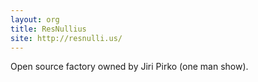 ```yaml
---
layout: org
title: ResNullius
site: http://resnulli.us/
---
```

Open source factory owned by Jiri Pirko (one man show).
